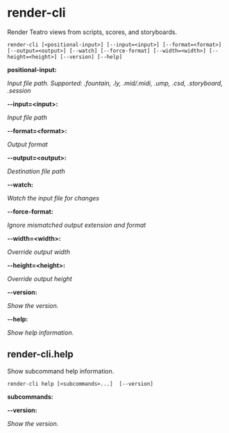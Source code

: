 # render-cli

<!-- Generated by swift-argument-parser -->

Render Teatro views from scripts, scores, and storyboards.

```
render-cli [<positional-input>] [--input=<input>] [--format=<format>] [--output=<output>] [--watch] [--force-format] [--width=<width>] [--height=<height>] [--version] [--help]
```

**positional-input:**

*Input file path. Supported: .fountain, .ly, .mid/.midi, .ump, .csd, .storyboard, .session*


**--input=\<input\>:**

*Input file path*


**--format=\<format\>:**

*Output format*


**--output=\<output\>:**

*Destination file path*


**--watch:**

*Watch the input file for changes*


**--force-format:**

*Ignore mismatched output extension and format*


**--width=\<width\>:**

*Override output width*


**--height=\<height\>:**

*Override output height*


**--version:**

*Show the version.*


**--help:**

*Show help information.*


## render-cli.help

Show subcommand help information.

```
render-cli help [<subcommands>...]  [--version]
```

**subcommands:**


**--version:**

*Show the version.*




